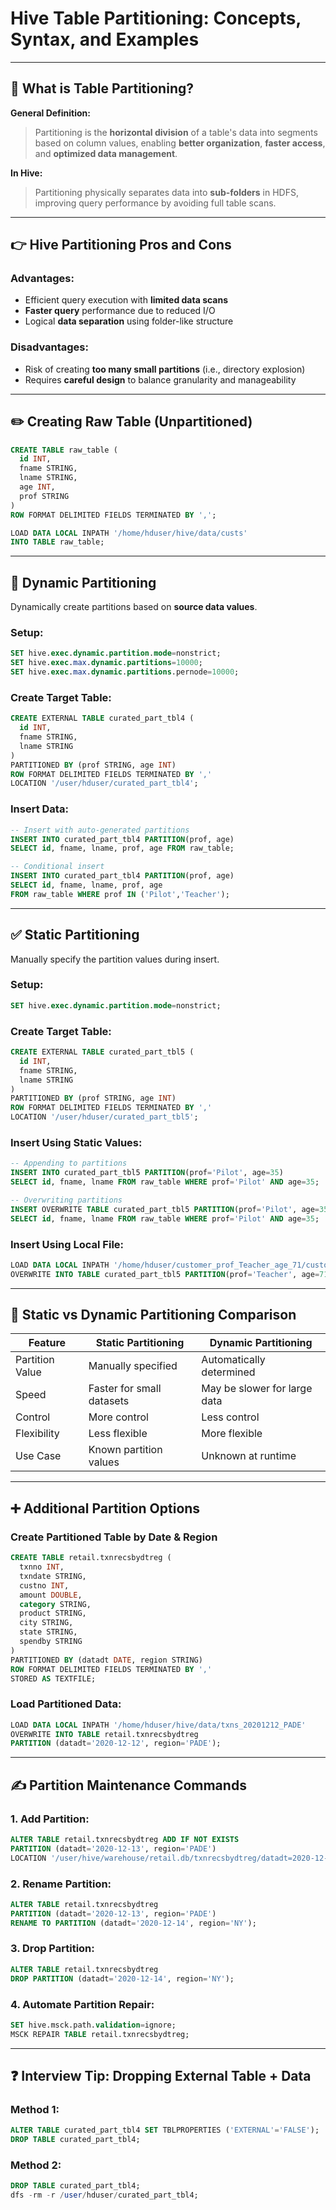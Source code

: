 # Hive Table Partitioning: Concepts, Syntax, and Examples

---

## 🔄 What is Table Partitioning?

**General Definition:**

> Partitioning is the **horizontal division** of a table's data into segments based on column values, enabling **better organization**, **faster access**, and **optimized data management**.

**In Hive:**

> Partitioning physically separates data into **sub-folders** in HDFS, improving query performance by avoiding full table scans.

---

## 👉 Hive Partitioning Pros and Cons

### Advantages:

* Efficient query execution with **limited data scans**
* **Faster query** performance due to reduced I/O
* Logical **data separation** using folder-like structure

### Disadvantages:

* Risk of creating **too many small partitions** (i.e., directory explosion)
* Requires **careful design** to balance granularity and manageability

---

## ✏️ Creating Raw Table (Unpartitioned)

```sql
CREATE TABLE raw_table (
  id INT,
  fname STRING,
  lname STRING,
  age INT,
  prof STRING
)
ROW FORMAT DELIMITED FIELDS TERMINATED BY ',';

LOAD DATA LOCAL INPATH '/home/hduser/hive/data/custs'
INTO TABLE raw_table;
```

---

## 🚀 Dynamic Partitioning

Dynamically create partitions based on **source data values**.

### Setup:

```sql
SET hive.exec.dynamic.partition.mode=nonstrict;
SET hive.exec.max.dynamic.partitions=10000;
SET hive.exec.max.dynamic.partitions.pernode=10000;
```

### Create Target Table:

```sql
CREATE EXTERNAL TABLE curated_part_tbl4 (
  id INT,
  fname STRING,
  lname STRING
)
PARTITIONED BY (prof STRING, age INT)
ROW FORMAT DELIMITED FIELDS TERMINATED BY ','
LOCATION '/user/hduser/curated_part_tbl4';
```

### Insert Data:

```sql
-- Insert with auto-generated partitions
INSERT INTO curated_part_tbl4 PARTITION(prof, age)
SELECT id, fname, lname, prof, age FROM raw_table;

-- Conditional insert
INSERT INTO curated_part_tbl4 PARTITION(prof, age)
SELECT id, fname, lname, prof, age
FROM raw_table WHERE prof IN ('Pilot','Teacher');
```

---

## ✅ Static Partitioning

Manually specify the partition values during insert.

### Setup:

```sql
SET hive.exec.dynamic.partition.mode=nonstrict;
```

### Create Target Table:

```sql
CREATE EXTERNAL TABLE curated_part_tbl5 (
  id INT,
  fname STRING,
  lname STRING
)
PARTITIONED BY (prof STRING, age INT)
ROW FORMAT DELIMITED FIELDS TERMINATED BY ','
LOCATION '/user/hduser/curated_part_tbl5';
```

### Insert Using Static Values:

```sql
-- Appending to partitions
INSERT INTO curated_part_tbl5 PARTITION(prof='Pilot', age=35)
SELECT id, fname, lname FROM raw_table WHERE prof='Pilot' AND age=35;

-- Overwriting partitions
INSERT OVERWRITE TABLE curated_part_tbl5 PARTITION(prof='Pilot', age=35)
SELECT id, fname, lname FROM raw_table WHERE prof='Pilot' AND age=35;
```

### Insert Using Local File:

```sql
LOAD DATA LOCAL INPATH '/home/hduser/customer_prof_Teacher_age_71/customer_prof_Teacher_age_71.csv'
OVERWRITE INTO TABLE curated_part_tbl5 PARTITION(prof='Teacher', age=71);
```

---

## 📌 Static vs Dynamic Partitioning Comparison

| Feature         | Static Partitioning       | Dynamic Partitioning         |
| --------------- | ------------------------- | ---------------------------- |
| Partition Value | Manually specified        | Automatically determined     |
| Speed           | Faster for small datasets | May be slower for large data |
| Control         | More control              | Less control                 |
| Flexibility     | Less flexible             | More flexible                |
| Use Case        | Known partition values    | Unknown at runtime           |

---

## ➕ Additional Partition Options

### Create Partitioned Table by Date & Region

```sql
CREATE TABLE retail.txnrecsbydtreg (
  txnno INT,
  txndate STRING,
  custno INT,
  amount DOUBLE,
  category STRING,
  product STRING,
  city STRING,
  state STRING,
  spendby STRING
)
PARTITIONED BY (datadt DATE, region STRING)
ROW FORMAT DELIMITED FIELDS TERMINATED BY ','
STORED AS TEXTFILE;
```

### Load Partitioned Data:

```sql
LOAD DATA LOCAL INPATH '/home/hduser/hive/data/txns_20201212_PADE'
OVERWRITE INTO TABLE retail.txnrecsbydtreg
PARTITION (datadt='2020-12-12', region='PADE');
```

---

## ✍️ Partition Maintenance Commands

### 1. Add Partition:

```sql
ALTER TABLE retail.txnrecsbydtreg ADD IF NOT EXISTS
PARTITION (datadt='2020-12-13', region='PADE')
LOCATION '/user/hive/warehouse/retail.db/txnrecsbydtreg/datadt=2020-12-13/region=PADE/';
```

### 2. Rename Partition:

```sql
ALTER TABLE retail.txnrecsbydtreg
PARTITION (datadt='2020-12-13', region='PADE')
RENAME TO PARTITION (datadt='2020-12-14', region='NY');
```

### 3. Drop Partition:

```sql
ALTER TABLE retail.txnrecsbydtreg
DROP PARTITION (datadt='2020-12-14', region='NY');
```

### 4. Automate Partition Repair:

```sql
SET hive.msck.path.validation=ignore;
MSCK REPAIR TABLE retail.txnrecsbydtreg;
```

---

## ❓ Interview Tip: Dropping External Table + Data

### Method 1:

```sql
ALTER TABLE curated_part_tbl4 SET TBLPROPERTIES ('EXTERNAL'='FALSE');
DROP TABLE curated_part_tbl4;
```

### Method 2:

```sql
DROP TABLE curated_part_tbl4;
dfs -rm -r /user/hduser/curated_part_tbl4;
```
